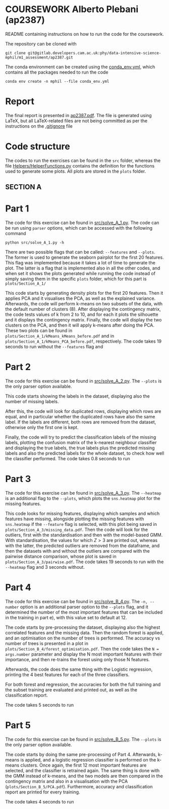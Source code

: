 # COURSEWORK Alberto Plebani (ap2387)

README containing instructions on how to run the code for the coursework.

The repository can be cloned with 
```shell
git clone git@gitlab.developers.cam.ac.uk:phy/data-intensive-science-mphil/m1_assessment/ap2387.git
```

The conda environment can be created using the [conda_env.yml](https://gitlab.developers.cam.ac.uk/phy/data-intensive-science-mphil/m1_assessment/ap2387/-/blob/main/conda_env.yml?ref_type=heads), which contains all the packages needed to run the code
```shell
conda env create -n mphil --file conda_env.yml
```

# Report

The final report is presented in [ap2387.pdf](https://gitlab.developers.cam.ac.uk/phy/data-intensive-science-mphil/m1_assessment/ap2387/-/blob/main/ap2387.pdf?ref_type=heads). The file is generated using LaTeX, but all LaTeX-related files are not being committed as per the instructions on the [.gitignore](https://gitlab.developers.cam.ac.uk/phy/data-intensive-science-mphil/m1_assessment/ap2387/-/blob/main/.gitignore?ref_type=heads) file

# Code structure

The codes to run the exercises can be found in the ```src``` folder, whereas the file [Helpers/HelperFunctions.py](https://gitlab.developers.cam.ac.uk/phy/data-intensive-science-mphil/m1_assessment/ap2387/-/blob/main/Helpers/HelperFunctions.py?ref_type=heads) contains the definition for the functions used to generate some plots. All plots are stored in the ```plots``` folder.

## SECTION A

# Part 1

The code for this exercise can be found in [src/solve_A_1.py](https://gitlab.developers.cam.ac.uk/phy/data-intensive-science-mphil/m1_assessment/ap2387/-/blob/main/src/solve_A_1.py). The code can be run using ```parser``` options, which can be accessed with the following command
```shell
python src/solve_A_1.py -h
```
There are two possible flags that can be called: ```--features``` and ```--plots```. The former is used to generate the seaborn pairplot for the first 20 features. This flag was implemented because it takes a lot of time to generate the plot. The latter is a flag that is implemented also in all the other codes, and when set it shows the plots generated while running the code instead of simply saving them in the specific ```plots``` folder, which for this part is ```plots/Section_A_1/```

This code starts by generating density plots for the first 20 features. Then it applies PCA and it visualises the PCA, as well as the explained variance. Afterwards, the code will perform k-means on two subsets of the data, with the default number of clusters (8). After displaying the contingency matrix, the code tests values of k from 2 to 10, and for each it plots the silhouette and it displays the contingency matrix. Finally, the code will display the two clusters on the PCA, and then it will apply k-means after doing the PCA. These two plots can be found in ```plots/Section_A_1/kMeans_kMeans_before.pdf``` and in ```plots/Section_A_1/kMeans_PCA_before.pdf```, respectively. The code takes 19 seconds to run without the ```--features``` flag and 

# Part 2

The code for this exercise can be found in [src/solve_A_2.py](https://gitlab.developers.cam.ac.uk/phy/data-intensive-science-mphil/m1_assessment/ap2387/-/blob/main/src/solve_A_2.py). The ```--plots``` is the only parser option available.

This code starts showing the labels in the dataset, displaying also the number of missing labels. 

After this, the code will look for duplicated rows, displaying which rows are equal, and in particular whether the duplicated rows have also the same label. If the labels are different, both rows are removed from the dataset, otherwise only the first one is kept.

Finally, the code will try to predict the classification labels of the missing labels, plotting the confusion matrix of the k-nearest neighbour classifier and displaying the true labels, the true labels plus the predicted missing labels and also the predicted labels for the whole dataset, to check how well the classifier performed. The code takes 0.8 seconds to run

# Part 3

The code for this exercise can be found in [src/solve_A_3.py](https://gitlab.developers.cam.ac.uk/phy/data-intensive-science-mphil/m1_assessment/ap2387/-/blob/main/src/solve_A_3.py). The ```--heatmap``` is an additional flag to the ```--plots```, which plots the ```sns.heatmap``` plot for the missing features.

This code looks for missing features, displaying which samples and which features have missing, alongside plotting the missing features with ```sns.heatmap``` if the ```--feature``` flag is selected, with this plot being saved in ```plots/Section_A_3/missing_data.pdf```. Then the code will look for the outliers, first with the standardisation and then with the model-based GMM. With standardisation, the values for which $Z>3$ are printed out, whereas with the latter, the predicted outliers are removed from the dataframe, and then the datasets with and without the outliers are compared with the pairwise distance comparison, whose plot is saved in ```plots/Section_A_3/pairwise.pdf```. The code takes 19 seconds to run with the ```--heatmap``` flag and 3 seconds without.

# Part 4

The code for this exercise can be found in [src/solve_B_4.py](https://gitlab.developers.cam.ac.uk/phy/data-intensive-science-mphil/m1_assessment/ap2387/-/blob/main/src/solve_B_4.py). The ```-n, --number``` option is an additional parser option to the ```--plots``` flag, and it determined the number of the most important features that can be included in the training in part e), with this value set to default at 12.

The code starts by pre-processing the dataset, displaying also the highest correlated features and the missing data. Then the random forest is applied, and an optimisation on the number of trees is performed. The accuracy vs number of trees is presented in a plot in ```plots/Section_B_4/forest_optimisation.pdf```. Then the code takes the ```N = args.number``` parameter and display the N most important features with their importance, and then re-trains the forest using only those N features. 

Afterwards, the code does the same thing with the Logistic regression, printing the 4 best features for each of the three classifiers. 

For both forest and regression, the accuracies for both the full training and the subset training are evaluated and printed out, as well as the classification report. 

The code takes 5 seconds to run

# Part 5

The code for this exercise can be found in [src/solve_B_5.py](https://gitlab.developers.cam.ac.uk/phy/data-intensive-science-mphil/m1_assessment/ap2387/-/blob/main/src/solve_B_5.py). The ```--plots``` is the only parser option available.

The code starts by doing the same pre-processing of Part 4. Afterwards, k-means is applied, and a logistic regression classifier is performed on the k-means clusters. Once again, the first 12 most important features are selected, and the classifier is retrained again. The same thing is done with the GMM instead of k-means, and the two models are then compared in the contingency matrix and also in a visualisation with the PCA (```plots/Section_B_5/PCA.pdf```). Furthermore, accuracy and classification report are printed for every training.

The code takes 4 seconds to run

